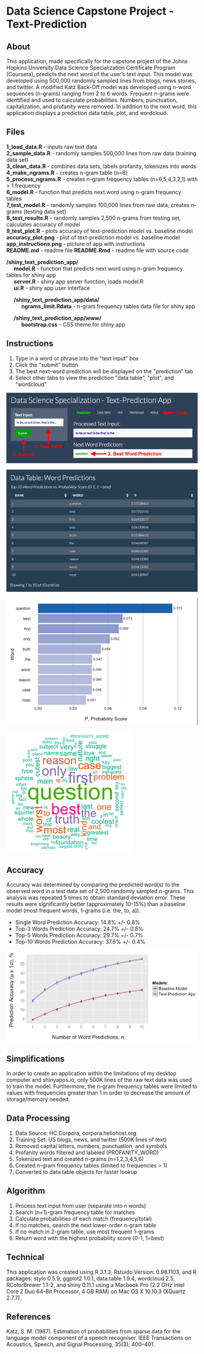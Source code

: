 # Data Science Capstone Project - Text-Prediction

## About

This application, made specifically for the capstone project of the Johns Hopkins University Data Science Specialization Certificate Program (Coursera), predicts the next word of the user’s text input. This model was developed using 500,000 randomly sampled lines from blogs, news stories, and twitter. A modified Katz Back-Off model was developed using n-word sequences (n-grams) ranging from 2 to 6 words. Frequent n-grams were identified and used to calculate probabilities. Numbers, punctuation, capitalization, and profanity were removed. In addition to the next word, this application displays a prediction data table, plot, and wordcloud.

## Files

**1_load_data.R** - inputs raw text data    
**2_sample_data.R** - randomly samples 500,000 lines from raw data (training data set)    
**3_clean_data.R** - combines data sets, labels profanity, tokenizes into words     
**4_make_ngrams.R**  - creates n-gram table (n=6)     
**5_process_ngrams.R** - creates n-gram frequency tables (n=6,5,4,3,2,1) with > 1 frequency     
**6_model.R** - function that predicts next word using n-gram frequency tables    
**7_test_model.R** - randomly samples 100,000 lines from raw data, creates n-grams (testing data set)   
**8_test_results.R** - randomly samples 2,500 n-grams from testing set, calculates accuracy of model   
**9_test_plot.R** - plots accuracy of text-prediction model vs. baseline model    
**accuracy_plot.png** - plot of text-prediction model vs. baseline model    
**app_instructions.png** - picture of app with instructions      
**README.md** - readme file
**README.Rmd** - readme file with source code

**/shiny_text_prediction_app/**         
&nbsp;&nbsp;&nbsp;&nbsp;&nbsp;**model.R** - function that predicts next word using n-gram frequency tables for shiny app     
&nbsp;&nbsp;&nbsp;&nbsp;&nbsp;**server.R** - shiny app server function, loads model.R   
&nbsp;&nbsp;&nbsp;&nbsp;&nbsp;**ui.R** - shiny app user interface     

&nbsp;&nbsp;&nbsp;&nbsp;&nbsp;**/shiny_text_prediction_app/data/**        
&nbsp;&nbsp;&nbsp;&nbsp;&nbsp;&nbsp;&nbsp;&nbsp;&nbsp;&nbsp;**ngrams_limit.Rdata** - n-gram frequency tables data file for shiny app      

&nbsp;&nbsp;&nbsp;&nbsp;&nbsp;**/shiny_text_prediction_app/www/**       
&nbsp;&nbsp;&nbsp;&nbsp;&nbsp;&nbsp;&nbsp;&nbsp;&nbsp;&nbsp;**bootstrap.css** - CSS theme for shiny app     

## Instructions

1. Type in a word or phrase into the "text input" box
2. Click the "submit" button
3. The best next-word prediction will be displayed on the "prediction" tab
4. Select other tabs to view the prediction "data table", "plot", and "wordcloud"

![instructions](./app_instructions.png)

![Table](./app_table.png)

![Plot](./app_plot.png)

![Wordcloud](./app_wordcloud.png)

## Accuracy

Accuracy was determined by comparing the predicted word(s) to the observed word in a test data set of 2,500 randomly sampled n-grams. This analysis was repeated 5 times to obtain standard deviation error. These results were significantly better (approximately 10-15%) than a baseline model (most frequent words, 1-grams (i.e. the, to, a)).

- Single Word Prediction Accuracy: 14.8% +/- 0.8%
- Top-3 Words Prediction Accuracy: 24.7% +/- 0.8%
- Top-5 Words Prediction Accuracy: 29.7% +/- 0.7%
- Top-10 Words Prediction Accuracy: 37.6% +/- 0.4%

![instructions](./accuracy_plot.png)

## Simplifications

In order to create an application within the limitations of my desktop computer and shinyapps.io, only 500K lines of the raw text data was used to train the model. Furthermore, the n-gram frequency tables were limited to values with frequencies greater than 1 in order to decrease the amount of storage/memory needed.

## Data Processing

1. Data Source: HC Corpora, corpora.heliohost.org
2. Training Set: US blogs, news, and twitter (500K lines of text)
3. Removed capital letters, numbers, punctuation, and symbols
4. Profanity words filtered and labeled (PROFANITY_WORD)
5. Tokenized text and created n-grams (n=1,2,3,4,5,6)
6. Created n-gram frequency tables (limited to frequencies > 1)
7. Converted to data.table objects for faster lookup

## Algorithm

1. Process text input from user (separate into n words)
2. Search (n+1)-gram frequency table for matches
3. Calculate probabilities of each match (frequency/total)
4. If no matches, search the next lower-order n-gram table
5. If no match in 2-gram table, use most frequent 1-grams
6. Return word with the highest probability score (0-1, 1=best)

## Technical

This application was created using R 3.1.3, Rstuido Version: 0.98.1103, and R packages: stylo 0.5.9, ggplot2 1.0.1, data.table 1.9.4, wordcloud 2.5, RColorBrewer 1.1-2, and shiny 0.11.1 using a Macbook Pro (2.2 GHz Intel Core 2 Duo 64-Bit Processor, 4 GB RAM) on Mac OS X 10.10.3 (XQuartz 2.7.7).

## References

Katz, S. M. (1987). Estimation of probabilities from sparse data for the language model component of a speech recogniser. IEEE Transactions on Acoustics, Speech, and Signal Processing, 35(3), 400–401.
